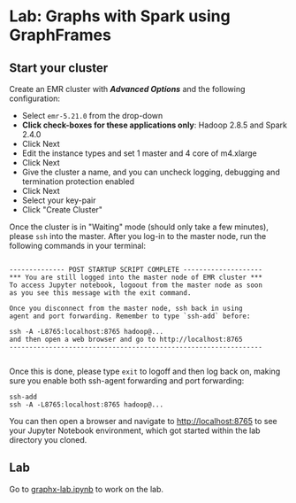 # Lab: Graphs with Spark using GraphFrames

## Start your cluster

Create an EMR cluster with **_Advanced Options_** and the following configuration:

* Select `emr-5.21.0` from the drop-down
* **Click check-boxes for these applications only**: Hadoop 2.8.5 and Spark 2.4.0
* Click Next
* Edit the instance types and set 1 master and 4 core of m4.xlarge 
* Click Next
* Give the cluster a name, and you can uncheck logging, debugging and termination protection enabled
* Click Next
* Select your key-pair
* Click "Create Cluster"

Once the cluster is in "Waiting" mode (should only take a few minutes), please `ssh` into the master. After you log-in to the master node, run the following commands in your terminal:

```

-------------- POST STARTUP SCRIPT COMPLETE --------------------
*** You are still logged into the master node of EMR cluster ***
To access Jupyter notebook, logoout from the master node as soon
as you see this message with the exit command.

Once you disconnect from the master node, ssh back in using
agent and port forwarding. Remember to type `ssh-add` before:

ssh -A -L8765:localhost:8765 hadoop@...
and then open a web browser and go to http://localhost:8765
----------------------------------------------------------------


```
Once this is done, please type `exit` to logoff and then log back on, making sure you enable both ssh-agent forwarding and port forwarding:


```
ssh-add
ssh -A -L8765:localhost:8765 hadoop@...
``` 

You can then open a browser and navigate to [http://localhost:8765](http://localhost:8765) to see your Jupyter Notebook environment, which got started within the lab directory you cloned. 

## Lab

Go to [graphx-lab.ipynb](graphx-lab.ipynb) to work on the lab.

